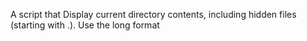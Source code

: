 A script that Display current directory contents, including hidden files (starting with .). Use the long format
